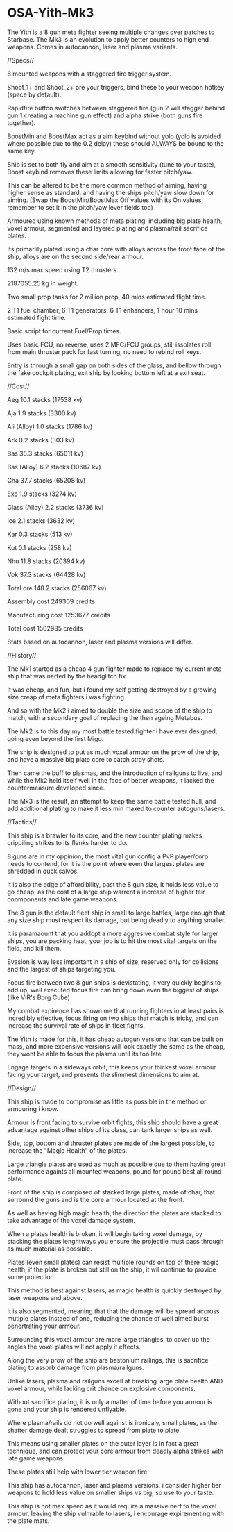 # OSA-Yith-Mk3
The Yith is a 8 gun meta fighter seeing multiple changes over patches to Starbase. The Mk3 is an evolution to apply better counters to high end weapons. Comes in autocannon, laser and plasma variants.


//Specs//


8 mounted weapons with a staggered fire trigger system.

Shoot_1+ and Shoot_2+ are your triggers, bind these to your weapon hotkey (space by default).

Rapidfire button switches between staggered fire (gun 2 will stagger behind gun 1 creating a machine gun effect) and alpha strike (both guns fire together).

BoostMin and BoostMax act as a aim keybind without yolo (yolo is avoided where possible due to the 0.2 delay) these should ALWAYS be bound to the same key.

Ship is set to both fly and aim at a smooth sensitivity (tune to your taste), Boost keybind removes these limits allowing for faster pitch/yaw.

This can be altered to be the more common method of aiming, having higher sense as standard, and having the ships pitch/yaw slow down for aiming.
(Swap the BoostMin/BoostMax Off values with its On values, remember to set it in the pitch/yaw lever fields too)

Armoured using known methods of meta plating, including big plate health, voxel armour, segmented and layered plating and plasma/rail sacrifice plates.

Its primarlily plated using a char core with alloys across the front face of the ship, alloys are on the second side/rear armour.

132 m/s max speed using T2 thrusters.

2187055.25 kg in weight.

Two small prop tanks for 2 million prop, 40 mins estimated flight time.

2 T1 fuel chamber, 6 T1 generators, 6 T1 enhancers, 1 hour 10 mins estimated fight time.

Basic script for current Fuel/Prop times.

Uses basic FCU, no reverse, uses 2 MFC/FCU groups, still issolates roll from main thruster pack for fast turning, no need to rebind roll keys.

Entry is through a small gap on both sides of the glass, and bellow through the fake cockpit plating, exit ship by looking bottom left at a exit seat.



//Cost//


Aeg 10.1 stacks (17538 kv)

Aja 1.9 stacks (3300 kv)

Ali (Alloy) 1.0 stacks (1786 kv)

Ark 0.2 stacks (303 kv)

Bas 35.3 stacks (65011 kv)

Bas (Alloy) 6.2 stacks (10687 kv)

Cha 37.7 stacks (65208 kv)

Exo 1.9 stacks (3274 kv)

Glass (Alloy) 2.2 stacks (3736 kv)

Ice 2.1 stacks (3632 kv)

Kar 0.3 stacks (513 kv)

Kut 0.1 stacks (258 kv)

Nhu 11.8 stacks (20394 kv)

Vok 37.3 stacks (64428 kv)

Total ore 148.2 stacks (256067 kv)

Assembly cost 249309 credits

Manufacturing cost 1253677 credits

Total cost 1502985 credits

Stats based on autocannon, laser and plasma versions will differ.


//History//


The Mk1 started as a cheap 4 gun fighter made to replace my current meta ship that was nerfed by the headglitch fix.

It was cheap, and fun, but i found my self getting destroyed by a growing size creap of meta fighters i was fighting.

And so with the Mk2 i aimed to double the size and scope of the ship to match, with a secondary goal of replacing the then ageing Metabus.

The Mk2 is to this day my most battle tested fighter i have ever designed, going even beyond the first Migo.

The ship is designed to put as much voxel armour on the prow of the ship, and have a massive big plate core to catch stray shots.

Then came the buff to plasmas, and the introduction of railguns to live, and while the Mk2 held itself well in the face of better weapons, it lacked the countermeasure developed since.

The Mk3 is the result, an attempt to keep the same battle tested hull, and add additional plating to make it less min maxed to counter autoguns/lasers.


//Tactics//


This ship is a brawler to its core, and the new counter plating makes crippiling strikes to its flanks harder to do.

8 guns are in my oppinion, the most vital gun config a PvP player/corp needs to contend, for it is the point where even the largest plates are shredded in quck salvos.

It is also the edge of affordibility, past the 8 gun size, it holds less value to go cheap, as the cost of a large ship warrent a increase of higher teir coomponents and late game weapons.

The 8 gun is the default fleet ship in small to large battles, large enough that any size ship must respect its damage, but being deadly to anything smaller.

It is paramaount that you addopt a more aggresive combat style for larger ships, you are packing heat, your job is to hit the most vital targets on the field, and kill them.

Evasion is way less important in a ship of size, reserved only for collisions and the largest of ships targeting you.

Focus fire between two 8 gun ships is devistating, it very quickly begins to add up, well executed focus fire can bring down even the biggest of ships (like VIR's Borg Cube)

My combat expirence has shown me that running fighters in at least pairs is incredibly effective, focus firing on two ships that match is tricky, and can increase the survival rate of ships in fleet fights.

The Yith is made for this, it has cheap autogun versions that can be built on mass, and more expensive versions will look exactly the same as the cheap, they wont be able to focus the plasma until its too late.

Engage targets in a sideways orbit, this keeps your thickest voxel armour facing your target, and presents the slimmest dimensions to aim at.


//Design//


This ship is made to compromise as little as possible in the method or armouring i know.

Armour is front facing to survive orbit fights, this ship should have a great advantage against other ships of its class, can tank larger ships as well.

Side, top, bottom and thruster plates are made of the largest possible, to increase the "Magic Health" of the plates.

Large triangle plates are used as much as possible due to them having great performance againts all mounted weapons, pound for pound best all round plate.

Front of the ship is composed of stacked large plates, made of char, that surround the guns and is the core armour located at the front.

As well as having high magic health, the direction the plates are stacked to take advantage of the voxel damage system.

When a plates health is broken, it will begin taking voxel damage, by stacking the plates lenghtways you ensure the projectile must pass through as much material as possible.

Plates (even small plates) can resist multiple rounds on top of there magic health, if the plate is broken but still on the ship, it wil continue to provide some protection.

This method is best against lasers, as magic health is quickly destroyed by laser weapons and above.

It is also segmented, meaning that that the damage will be spread accross mutiple plates instaed of one, reducing the chance of well aimed burst penertrating your armour.

Surrounding this voxel armour are more large triangles, to cover up the angles the voxel plates will not apply it effects.

Along the very prow of the ship are bastonium railings, this is sacrifice plating to assorb damage from plasma/railguns.

Unlike lasers, plasma and railguns excell at breaking large plate health AND voxel armour, while lacking crit chance on explosive components.

Without sacrifice plating, it is only a matter of time before you armour is gone and your ship is rendered unflyable.

Where plasma/rails do not do well against is ironicaly, small plates, as the shatter damage dealt struggles to spread from plate to plate.

This means using smaller plates on the outer layer is in fact a great technique, and can protect your core armour from deadly alpha strikes with late game weapons.

These plates still help with lower tier weapon fire.

This ship has autocannon, laser and plasma versions, i consider higher tier weapons to hold less value on smaller ships vs big, so use to your taste.

This ship is not max speed as it would require a massive nerf to the voxel armour, leaving the ship vulnrable to lasers, i encourage expirementing with the plate mats.
